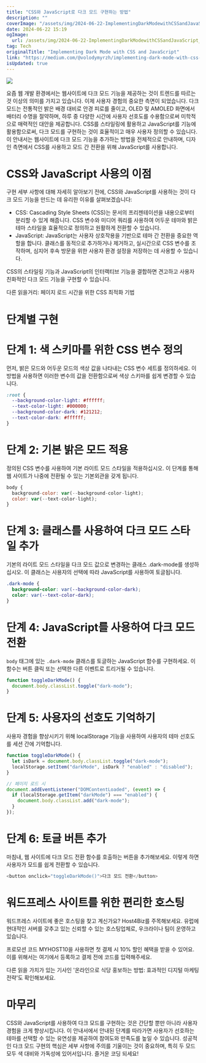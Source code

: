 ```yaml
---
title: "CSS와 JavaScript로 다크 모드 구현하는 방법"
description: ""
coverImage: "/assets/img/2024-06-22-ImplementingDarkModewithCSSandJavaScript_0.png"
date: 2024-06-22 15:19
ogImage:
  url: /assets/img/2024-06-22-ImplementingDarkModewithCSSandJavaScript_0.png
tag: Tech
originalTitle: "Implementing Dark Mode with CSS and JavaScript"
link: "https://medium.com/@volodymyrzh/implementing-dark-mode-with-css-and-javascript-fd3b2105e081"
isUpdated: true
---
```


<img src="/assets/img/2024-06-22-ImplementingDarkModewithCSSandJavaScript_0.png" />

요즘 웹 개발 환경에서는 웹사이트에 다크 모드 기능을 제공하는 것이 트렌드를 따르는 것 이상의 의미를 가지고 있습니다. 이제 사용자 경험의 중요한 측면이 되었습니다. 다크 모드는 전통적인 밝은 배경 대비로 안경 피로를 줄이고, OLED 및 AMOLED 화면에서 배터리 수명을 절약하며, 하루 중 다양한 시간에 사용자 선호도를 수용함으로써 미학적으로 매력적인 대안을 제공합니다. CSS를 스타일링에 활용하고 JavaScript를 기능에 활용함으로써, 다크 모드를 구현하는 것이 효율적이고 매우 사용자 정의할 수 있습니다. 이 안내서는 웹사이트에 다크 모드 기능을 추가하는 방법을 전체적으로 안내하며, 디자인 측면에서 CSS를 사용하고 모드 간 전환을 위해 JavaScript를 사용합니다.

# CSS와 JavaScript 사용의 이점

구현 세부 사항에 대해 자세히 알아보기 전에, CSS와 JavaScript를 사용하는 것이 다크 모드 기능을 만드는 데 유리한 이유를 살펴보겠습니다:

<!-- seedividend - 사각형 -->

<ins class="adsbygoogle"
     style="display:block"
     data-ad-client="ca-pub-4877378276818686"
     data-ad-slot="1898504329"
     data-ad-format="auto"
     data-full-width-responsive="true"></ins>

<script>
     (adsbygoogle = window.adsbygoogle || []).push({});
</script>

- CSS: Cascading Style Sheets (CSS)는 문서의 프리젠테이션을 내용으로부터 분리할 수 있게 해줍니다. CSS 변수와 미디어 쿼리를 사용하여 어두운 테마와 밝은 테마 스타일을 효율적으로 정의하고 원활하게 전환할 수 있습니다.
- JavaScript: JavaScript는 사용자 상호작용을 기반으로 테마 간 전환을 중요한 역할을 합니다. 클래스를 동적으로 추가하거나 제거하고, 실시간으로 CSS 변수를 조작하며, 심지어 후속 방문을 위한 사용자 환경 설정을 저장하는 데 사용할 수 있습니다.

CSS의 스타일링 기능과 JavaScript의 인터랙티브 기능을 결합하면 견고하고 사용자 친화적인 다크 모드 기능을 구현할 수 있습니다.

다른 읽을거리: 페이지 로드 시간을 위한 CSS 최적화 기법

# 단계별 구현

<!-- seedividend - 사각형 -->

<ins class="adsbygoogle"
     style="display:block"
     data-ad-client="ca-pub-4877378276818686"
     data-ad-slot="1898504329"
     data-ad-format="auto"
     data-full-width-responsive="true"></ins>

<script>
     (adsbygoogle = window.adsbygoogle || []).push({});
</script>

# 단계 1: 색 스키마를 위한 CSS 변수 정의

먼저, 밝은 모드와 어두운 모드의 색상 값을 나타내는 CSS 변수 세트를 정의하세요. 이 방법을 사용하면 이러한 변수의 값을 전환함으로써 색상 스키마를 쉽게 변경할 수 있습니다.

```css
:root {
  --background-color-light: #ffffff;
  --text-color-light: #000000;
  --background-color-dark: #121212;
  --text-color-dark: #ffffff;
}
```

# 단계 2: 기본 밝은 모드 적용

<!-- seedividend - 사각형 -->

<ins class="adsbygoogle"
     style="display:block"
     data-ad-client="ca-pub-4877378276818686"
     data-ad-slot="1898504329"
     data-ad-format="auto"
     data-full-width-responsive="true"></ins>

<script>
     (adsbygoogle = window.adsbygoogle || []).push({});
</script>

정의된 CSS 변수를 사용하여 기본 라이트 모드 스타일을 적용하십시오. 이 단계를 통해 웹 사이트가 나중에 전환될 수 있는 기본외관을 갖게 됩니다.

```js
body {
  background-color: var(--background-color-light);
  color: var(--text-color-light);
}
```

# 단계 3: 클래스를 사용하여 다크 모드 스타일 추가

기본의 라이트 모드 스타일을 다크 모드 값으로 변경하는 클래스 .dark-mode를 생성하십시오. 이 클래스는 사용자의 선택에 따라 JavaScript를 사용하여 토글됩니다.

<!-- seedividend - 사각형 -->

<ins class="adsbygoogle"
     style="display:block"
     data-ad-client="ca-pub-4877378276818686"
     data-ad-slot="1898504329"
     data-ad-format="auto"
     data-full-width-responsive="true"></ins>

<script>
     (adsbygoogle = window.adsbygoogle || []).push({});
</script>

```css
.dark-mode {
  background-color: var(--background-color-dark);
  color: var(--text-color-dark);
}
```

# 단계 4: JavaScript를 사용하여 다크 모드 전환

`body` 태그에 있는 `.dark-mode` 클래스를 토글하는 JavaScript 함수를 구현하세요. 이 함수는 버튼 클릭 또는 선택한 다른 이벤트로 트리거될 수 있습니다.

```js
function toggleDarkMode() {
  document.body.classList.toggle("dark-mode");
}
```

<!-- seedividend - 사각형 -->

<ins class="adsbygoogle"
     style="display:block"
     data-ad-client="ca-pub-4877378276818686"
     data-ad-slot="1898504329"
     data-ad-format="auto"
     data-full-width-responsive="true"></ins>

<script>
     (adsbygoogle = window.adsbygoogle || []).push({});
</script>

# 단계 5: 사용자의 선호도 기억하기

사용자 경험을 향상시키기 위해 localStorage 기능을 사용하여 사용자의 테마 선호도를 세션 간에 기억합니다.

```js
function toggleDarkMode() {
  let isDark = document.body.classList.toggle("dark-mode");
  localStorage.setItem("darkMode", isDark ? "enabled" : "disabled");
}

// 페이지 로드 시
document.addEventListener("DOMContentLoaded", (event) => {
  if (localStorage.getItem("darkMode") === "enabled") {
    document.body.classList.add("dark-mode");
  }
});
```

# 단계 6: 토글 버튼 추가

<!-- seedividend - 사각형 -->

<ins class="adsbygoogle"
     style="display:block"
     data-ad-client="ca-pub-4877378276818686"
     data-ad-slot="1898504329"
     data-ad-format="auto"
     data-full-width-responsive="true"></ins>

<script>
     (adsbygoogle = window.adsbygoogle || []).push({});
</script>

마침내, 웹 사이트에 다크 모드 전환 함수를 호출하는 버튼을 추가해보세요. 이렇게 하면 사용자가 모드를 쉽게 전환할 수 있습니다.

```js
<button onclick="toggleDarkMode()">다크 모드 전환</button>
```

# 워드프레스 사이트를 위한 편리한 호스팅

워드프레스 사이트에 좋은 호스팅을 찾고 계신가요? Host4Biz를 주목해보세요. 유럽에 현대적인 서버를 갖추고 있는 신뢰할 수 있는 호스팅업체로, 우크라이나 팀이 운영하고 있습니다.

<!-- seedividend - 사각형 -->

<ins class="adsbygoogle"
     style="display:block"
     data-ad-client="ca-pub-4877378276818686"
     data-ad-slot="1898504329"
     data-ad-format="auto"
     data-full-width-responsive="true"></ins>

<script>
     (adsbygoogle = window.adsbygoogle || []).push({});
</script>

프로모션 코드 MYHOST10을 사용하면 첫 결제 시 10% 할인 혜택을 받을 수 있어요. 이를 위해서는 여기에서 등록하고 결제 전에 코드를 입력해주세요.

다른 읽을 가치가 있는 기사인 '온라인으로 식당 홍보하는 방법: 효과적인 디지털 마케팅 전략'도 확인해보세요.

# 마무리

CSS와 JavaScript를 사용하여 다크 모드를 구현하는 것은 간단할 뿐만 아니라 사용자 경험을 크게 향상시킵니다. 이 안내서에서 안내된 단계를 따라가면 사용자가 선호하는 테마를 선택할 수 있는 유연성을 제공하여 참여도와 만족도를 높일 수 있습니다. 성공적인 다크 모드 구현의 핵심은 세부 사항에 주의를 기울이는 것이 중요하며, 특히 두 모드 모두 색 대비와 가독성에 있어서입니다. 즐거운 코딩 되세요!
